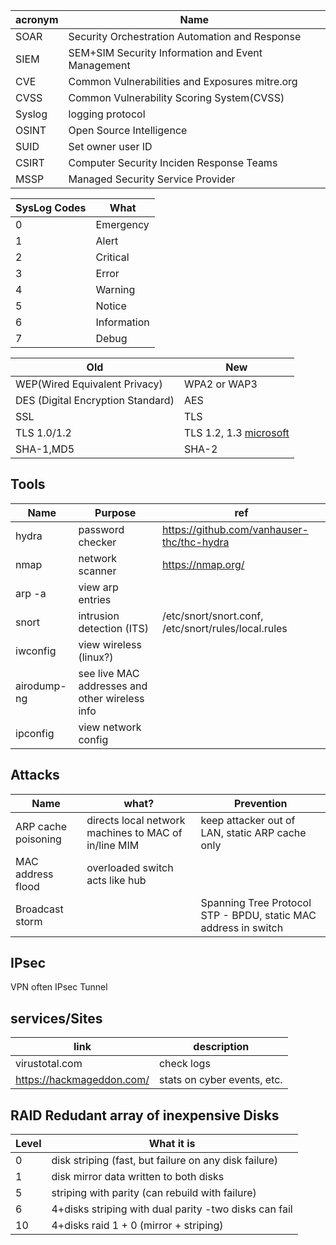 
|acronym|Name|
|--|--|
|SOAR|Security Orchestration Automation and Response |
|SIEM|SEM+SIM Security Information and Event Management|
|CVE| Common Vulnerabilities and Exposures mitre.org |
|CVSS| Common Vulnerability Scoring System(CVSS)|
|Syslog|logging protocol |
|OSINT| Open Source Intelligence|
|SUID| Set owner user ID|
|CSIRT| Computer Security Inciden Response Teams|
|MSSP| Managed Security Service Provider|





|SysLog Codes| What |
|--|--|
|0|Emergency|
|1|Alert|
|2|Critical|
|3|Error|
|4|Warning|
|5|Notice|
|6|Information|
|7|Debug|



|                Old                |     New      |
|-----------------------------------|--------------|
| WEP(Wired Equivalent Privacy)     | WPA2 or WAP3 |
| DES (Digital Encryption Standard) | AES          |
| SSL                               | TLS          |
| TLS 1.0/1.2                       | TLS 1.2, 1.3  [microsoft](https://learn.microsoft.com/en-us/microsoft-365/compliance/technical-reference-details-about-encryption?view=o365-worldwide) |
| SHA-1,MD5                           | SHA-2       |







## Tools


|                Name                | Purpose |    ref      |
|-----------------------------------|--------------|--------------|
|hydra| password checker | https://github.com/vanhauser-thc/thc-hydra |
|nmap | network scanner | https://nmap.org/ |
|arp -a| view arp entries ||
|snort| intrusion detection (ITS) |/etc/snort/snort.conf, /etc/snort/rules/local.rules|
|iwconfig| view wireless (linux?) ||
|airodump-ng| see live MAC addresses and other wireless info||
|ipconfig| view network config ||


## Attacks
|         Name                | what?| Prevention |
|------------------------|--------------|--------|
|ARP cache poisoning|directs local network machines to MAC of in/line MIM |keep attacker out of LAN, static ARP cache only |
|MAC address flood|overloaded switch acts like hub||
|Broadcast storm|| Spanning Tree Protocol STP - BPDU, static MAC address in switch|


## IPsec

VPN often  IPsec Tunnel



## services/Sites

|link | description|
|--|--|
|virustotal.com  | check logs |
|https://hackmageddon.com/| stats on cyber events, etc.|


## RAID Redudant array of inexpensive Disks

| Level  | What it is|   
|--------------|--------------|
| 0 | disk striping (fast, but failure on any disk failure) |
| 1 | disk mirror data written to both disks|
| 5 | striping with parity (can rebuild with failure)  |
| 6 | 4+disks striping with dual parity -two disks can fail  |
| 10 |4+disks raid 1 + 0 (mirror + striping)  |




